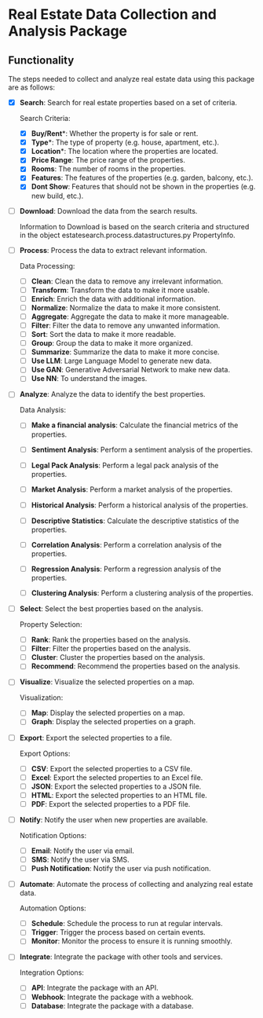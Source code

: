 # Real Estate Data Collection and Analysis Package

## Functionality

The steps needed to collect and analyze real estate data using this package are as follows:

- [X] **Search**: Search for real estate properties based on a set of criteria.

    Search Criteria:

  - [X] **Buy/Rent***: Whether the property is for sale or rent.
  - [X] **Type***: The type of property (e.g. house, apartment, etc.).
  - [X] **Location***: The location where the properties are located.
  - [X] **Price Range**: The price range of the properties.
  - [X] **Rooms**: The number of rooms in the properties.
  - [X] **Features**: The features of the properties (e.g. garden, balcony, etc.).
  - [X] **Dont Show**: Features that should not be shown in the properties (e.g. new build, etc.).
  
- [ ] **Download**: Download the data from the search results.

    Information to Download is based on the search criteria and structured in the object estatesearch.process.datastructures.py PropertyInfo.

- [ ] **Process**: Process the data to extract relevant information.

    Data Processing:

  - [ ] **Clean**: Clean the data to remove any irrelevant information.
  - [ ] **Transform**: Transform the data to make it more usable.
  - [ ] **Enrich**: Enrich the data with additional information.
  - [ ] **Normalize**: Normalize the data to make it more consistent.
  - [ ] **Aggregate**: Aggregate the data to make it more manageable.
  - [ ] **Filter**: Filter the data to remove any unwanted information.
  - [ ] **Sort**: Sort the data to make it more readable.
  - [ ] **Group**: Group the data to make it more organized.
  - [ ] **Summarize**: Summarize the data to make it more concise.
  - [ ] **Use LLM**: Large Language Model to generate new data.
  - [ ] **Use GAN**: Generative Adversarial Network to make new data.
  - [ ] **Use NN**: To understand the images.

- [ ] **Analyze**: Analyze the data to identify the best properties.

    Data Analysis:

  - [ ] **Make a financial analysis**: Calculate the financial metrics of the properties.
  - [ ] **Sentiment Analysis**: Perform a sentiment analysis of the properties.
  - [ ] **Legal Pack Analysis**: Perform a legal pack analysis of the properties.
  - [ ] **Market Analysis**: Perform a market analysis of the properties.
  - [ ] **Historical Analysis**: Perform a historical analysis of the properties.

  - [ ] **Descriptive Statistics**: Calculate the descriptive statistics of the properties.
  - [ ] **Correlation Analysis**: Perform a correlation analysis of the properties.
  - [ ] **Regression Analysis**: Perform a regression analysis of the properties.
  - [ ] **Clustering Analysis**: Perform a clustering analysis of the properties.

- [ ] **Select**: Select the best properties based on the analysis.

    Property Selection:

  - [ ] **Rank**: Rank the properties based on the analysis.
  - [ ] **Filter**: Filter the properties based on the analysis.
  - [ ] **Cluster**: Cluster the properties based on the analysis.
  - [ ] **Recommend**: Recommend the properties based on the analysis.

- [ ] **Visualize**: Visualize the selected properties on a map.

    Visualization:

  - [ ] **Map**: Display the selected properties on a map.
  - [ ] **Graph**: Display the selected properties on a graph.

- [ ] **Export**: Export the selected properties to a file.

    Export Options:

  - [ ] **CSV**: Export the selected properties to a CSV file.
  - [ ] **Excel**: Export the selected properties to an Excel file.
  - [ ] **JSON**: Export the selected properties to a JSON file.
  - [ ] **HTML**: Export the selected properties to an HTML file.
  - [ ] **PDF**: Export the selected properties to a PDF file.

- [ ] **Notify**: Notify the user when new properties are available.

    Notification Options:
  - [ ] **Email**: Notify the user via email.
  - [ ] **SMS**: Notify the user via SMS.
  - [ ] **Push Notification**: Notify the user via push notification.

- [ ] **Automate**: Automate the process of collecting and analyzing real estate data.

    Automation Options:

  - [ ] **Schedule**: Schedule the process to run at regular intervals.
  - [ ] **Trigger**: Trigger the process based on certain events.
  - [ ] **Monitor**: Monitor the process to ensure it is running smoothly.

- [ ] **Integrate**: Integrate the package with other tools and services.

    Integration Options:

  - [ ] **API**: Integrate the package with an API.
  - [ ] **Webhook**: Integrate the package with a webhook.
  - [ ] **Database**: Integrate the package with a database.
